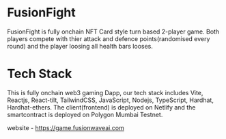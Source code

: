 # FusionFight

FusionFight is fully onchain NFT Card style turn based 2-player game. Both players compete with thier attack and defence points(randomised every round) and the player loosing all health bars looses.

# Tech Stack

This is fully onchain web3 gaming Dapp, our tech stack includes Vite, Reactjs, React-tilt, TailwindCSS, JavaScript, Nodejs, TypeScript, Hardhat, Hardhat-ethers. The client(frontend) is deployed on Netlify and the smartcontract is deployed on Polygon Mumbai Testnet.

website - https://game.fusionwaveai.com
